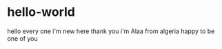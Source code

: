 # hello-world
hello every one i'm new here thank you
i'm Alaa from algeria 
happy to be one of you 

